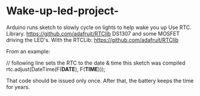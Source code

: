 # Wake-up-led-project-
Arduino runs sketch to slowly cycle on lights to help wake you up 
Use RTC. Library. https://github.com/adafruit/RTClib
DS1307 and some MOSFET driving the LED's. 
With the RTCLib: https://github.com/adafruit/RTClib

From an example:

// following line sets the RTC to the date & time this sketch was compiled
rtc.adjust(DateTime(F(__DATE__), F(__TIME__)));

That code should be issued only once. After that, the battery keeps the time for years.
